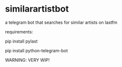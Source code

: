 # similarartistbot

a telegram bot that searches for similar artists on lastfm

requirements:

pip install pylast

pip install python-telegram-bot

WARNING: VERY WIP!
